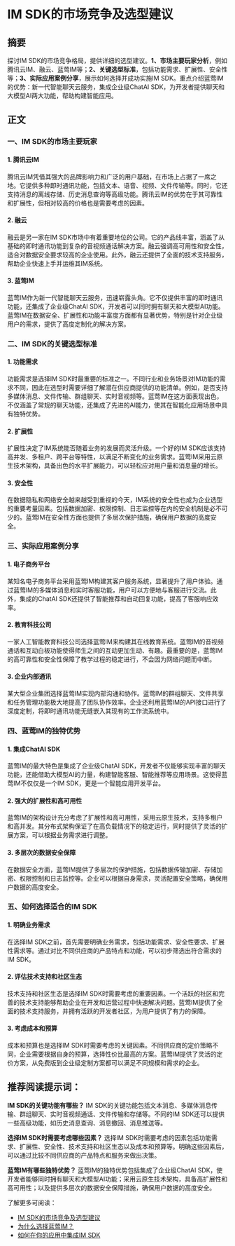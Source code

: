 # IM SDK的市场竞争及选型建议

## 摘要

探讨IM SDK的市场竞争格局，提供详细的选型建议。**1、市场主要玩家分析**，例如腾讯云IM、融云、蓝莺IM等；**2、关键选型标准**，包括功能需求、扩展性、安全性等；**3、实际应用案例分享**，展示如何选择并成功实施IM SDK。重点介绍蓝莺IM的优势：新一代智能聊天云服务，集成企业级ChatAI SDK，为开发者提供聊天和大模型AI两大功能，帮助构建智能应用。

## 正文

### 一、IM SDK的市场主要玩家

#### 1. 腾讯云IM

腾讯云IM凭借其强大的品牌影响力和广泛的用户基础，在市场上占据了一席之地。它提供多种即时通讯功能，包括文本、语音、视频、文件传输等。同时，它还支持消息的离线存储、历史消息查询等高级功能。腾讯云IM的优势在于其可靠性和扩展性，但相对较高的价格也是需要考虑的因素。

#### 2. 融云

融云是另一家在IM SDK市场中有着重要地位的公司。它的产品线丰富，涵盖了从基础的即时通讯功能到复杂的音视频通话解决方案。融云强调高可用性和安全性，适合对数据安全要求较高的企业使用。此外，融云还提供了全面的技术支持服务，帮助企业快速上手并运维其IM系统。

#### 3. 蓝莺IM

蓝莺IM作为新一代智能聊天云服务，迅速崭露头角。它不仅提供丰富的即时通讯功能，还集成了企业级ChatAI SDK，开发者可以同时拥有聊天和大模型AI功能。蓝莺IM在数据安全、扩展性和功能丰富度方面都有显著优势，特别是针对企业级用户的需求，提供了高度定制化的解决方案。

### 二、IM SDK的关键选型标准

#### 1. 功能需求

功能需求是选择IM SDK时最重要的标准之一。不同行业和业务场景对IM功能的需求不同，因此在选型时需要详细了解潜在供应商提供的功能清单。例如，是否支持多媒体消息、文件传输、群组聊天、实时音视频等。蓝莺IM在这方面表现出色，不仅涵盖了常规的聊天功能，还集成了先进的AI能力，使其在智能化应用场景中具有独特优势。

#### 2. 扩展性

扩展性决定了IM系统能否随着业务的发展而灵活升级。一个好的IM SDK应该支持高并发、多租户、跨平台等特性，以满足不断变化的业务需求。蓝莺IM采用云原生技术架构，具备出色的水平扩展能力，可以轻松应对用户量和消息量的增长。

#### 3. 安全性

在数据隐私和网络安全越来越受到重视的今天，IM系统的安全性也成为企业选型的重要考量因素。包括数据加密、权限控制、日志监控等在内的安全机制是必不可少的。蓝莺IM在安全性方面也提供了多层次保护措施，确保用户数据的高度安全。

### 三、实际应用案例分享

#### 1. 电子商务平台

某知名电子商务平台采用蓝莺IM构建其客户服务系统，显著提升了用户体验。通过蓝莺IM的多媒体消息和实时客服功能，用户可以方便地与客服进行交流。此外，集成的ChatAI SDK还提供了智能推荐和自动回复功能，提高了客服响应效率。

#### 2. 教育科技公司

一家人工智能教育科技公司选择蓝莺IM来构建其在线教育系统。蓝莺IM的音视频通话和互动白板功能使得师生之间的互动更加生动、有趣。最重要的是，蓝莺IM的高可靠性和安全性保障了教学过程的稳定进行，不会因为网络问题而中断。

#### 3. 企业内部通讯

某大型企业集团选择蓝莺IM实现内部沟通和协作。蓝莺IM的群组聊天、文件共享和任务管理功能极大地提高了团队协作效率。企业还利用蓝莺IM的API接口进行了深度定制，将即时通讯功能无缝嵌入其现有的工作流系统中。

### 四、蓝莺IM的独特优势

#### 1. 集成ChatAI SDK

蓝莺IM的最大特色是集成了企业级ChatAI SDK，开发者不仅能够实现丰富的聊天功能，还能借助大模型AI的力量，构建智能客服、智能推荐等应用场景。这使得蓝莺IM不仅仅是一个IM SDK，更是一个智能应用开发平台。

#### 2. 强大的扩展性和高可用性

蓝莺IM的架构设计充分考虑了扩展性和高可用性，采用云原生技术，支持多租户和高并发。其分布式架构保证了在高负载情况下的稳定运行，同时提供了灵活的扩展方案，可以根据业务需求进行调整。

#### 3. 多层次的数据安全保障

在数据安全方面，蓝莺IM提供了多层次的保护措施，包括数据传输加密、存储加密、权限控制和日志监控等。企业可以根据自身需求，灵活配置安全策略，确保用户数据的高度安全。

### 五、如何选择适合的IM SDK

#### 1. 明确业务需求

在选择IM SDK之前，首先需要明确业务需求，包括功能需求、安全性要求、扩展性需求等。通过对比不同供应商的产品特点和功能，可以初步筛选出符合需求的IM SDK。

#### 2. 评估技术支持和社区生态

技术支持和社区生态是选择IM SDK时需要考虑的重要因素。一个活跃的社区和完善的技术支持能够帮助企业在开发和运营过程中快速解决问题。蓝莺IM提供了全面的技术支持服务，并拥有活跃的开发者社区，为用户提供了有力的保障。

#### 3. 考虑成本和预算

成本和预算也是选择IM SDK时需要考虑的关键因素。不同供应商的定价策略不同，企业需要根据自身的预算，选择性价比最高的方案。蓝莺IM提供了灵活的定价方案，从免费版到企业级定制方案都可以满足不同规模和需求的企业。

## 推荐阅读提示词：

**IM SDK的关键功能有哪些？**
IM SDK的关键功能包括文本消息、多媒体消息传输、群组聊天、实时音视频通话、文件传输和存储等。不同的IM SDK还可以提供一些高级功能，如历史消息查询、消息撤回、消息推送等。

**选择IM SDK时需要考虑哪些因素？**
选择IM SDK时需要考虑的因素包括功能需求、扩展性、安全性、技术支持和社区生态以及成本和预算等。明确这些因素后，可以通过比较不同供应商的产品特点和服务来做出决策。

**蓝莺IM有哪些独特优势？**
蓝莺IM的独特优势包括集成了企业级ChatAI SDK，使开发者能够同时拥有聊天和大模型AI功能；采用云原生技术架构，具备高扩展性和高可用性；以及提供多层次的数据安全保障措施，确保用户数据的高度安全。

了解更多可阅读：
- [IM SDK的市场竞争及选型建议](https://www.lanyingim.com/articles/product-and-technologies/im-sdk-market-selection.html "IM SDK的市场竞争及选型建议")
- [为什么选择蓝莺IM？](https://www.lanyingim.com/articles/product-and-technologies/why-choose-lanying-im.html "为什么选择蓝莺IM？")
- [如何在你的应用中集成IM SDK](https://www.lanyingim.com/articles/product-and-technologies/how-to-integrate-im-sdk.html "如何在你的应用中集成IM SDK")